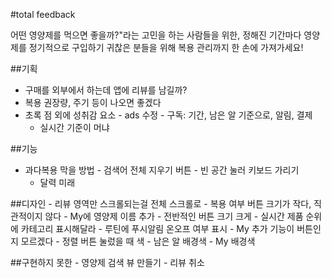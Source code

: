 #total feedback

어떤 영양제를 먹으면 좋을까?"라는 고민을 하는 사람들을 위한, 정해진 기간마다 영양제를 정기적으로 구입하기 귀찮은 분들을 위해
복용 관리까지 한 손에 가져가세요!

##기획
- 구매를 외부에서 하는데 앱에 리뷰를 남길까?
- 복용 권장량, 주기 등이 나오면 좋겠다
- 초록 점 외에 성취감 요소
        - ads 수정
        - 구독: 기간, 남은 알 기준으로, 알림, 결제
    - 실시간 기준이 머냐
      
##기능
- 과다복용 막을 방법
        - 검색어 전체 지우기 버튼
        - 빈 공간 눌러 키보드 가리기
    - 달력 미래

##디자인
    - 리뷰 영역만 스크롤되는걸 전체 스크롤로
        - 복용 여부 버튼 크기가 작다, 직관적이지 않다
    - My에 영양제 이름 추가
    - 전반적인 버튼 크기 크게
    - 실시간 제품 순위에 카테고리 표시해달라
    - 루틴에 푸시알림 온오프 여부 표시
    - My 추가 기능이 버튼인지 모르겠다
    - 정렬 버튼 눌렀을 때 색
        - 남은 알 배경색
    - My 배경색

##구현하지 못한
        - 영양제 검색 뷰 만들기
    - 리뷰 취소
